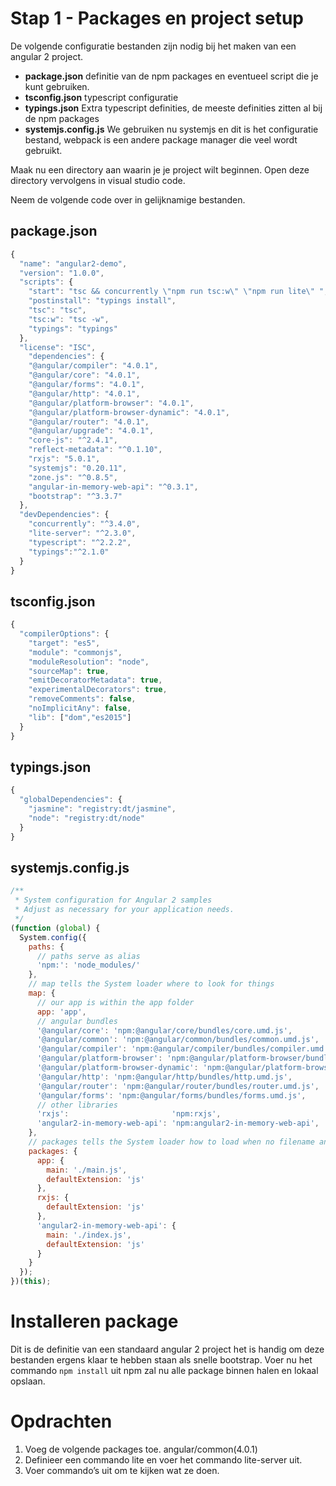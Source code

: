 # Stap 1 - Packages en project setup
De volgende configuratie bestanden zijn nodig bij het maken van een angular 2 project.

- **package.json** definitie van de npm packages en eventueel script die je kunt gebruiken.
- **tsconfig.json** typescript configuratie
- **typings.json** Extra typescript definities, de meeste definities zitten al bij de npm packages
- **systemjs.config.js** We gebruiken nu systemjs en dit is het configuratie bestand, webpack is een andere package manager die veel wordt gebruikt.

Maak nu een directory aan waarin je je project wilt beginnen. Open deze directory vervolgens in visual studio code.

Neem de volgende code over in gelijknamige bestanden.

## package.json

```javascript
{
  "name": "angular2-demo",
  "version": "1.0.0",
  "scripts": {
    "start": "tsc && concurrently \"npm run tsc:w\" \"npm run lite\" ",
    "postinstall": "typings install",
    "tsc": "tsc",
    "tsc:w": "tsc -w",
    "typings": "typings"
  },
  "license": "ISC",
    "dependencies": {
    "@angular/compiler": "4.0.1",
    "@angular/core": "4.0.1",
    "@angular/forms": "4.0.1",
    "@angular/http": "4.0.1",
    "@angular/platform-browser": "4.0.1",
    "@angular/platform-browser-dynamic": "4.0.1",
    "@angular/router": "4.0.1",
    "@angular/upgrade": "4.0.1",
    "core-js": "^2.4.1",
    "reflect-metadata": "^0.1.10",
    "rxjs": "5.0.1",
    "systemjs": "0.20.11",
    "zone.js": "^0.8.5",
    "angular-in-memory-web-api": "^0.3.1",
    "bootstrap": "^3.3.7"
  },
  "devDependencies": {
    "concurrently": "^3.4.0",
    "lite-server": "^2.3.0",
    "typescript": "^2.2.2",
    "typings":"^2.1.0"
  }
}
```

## tsconfig.json

```javascript
{
  "compilerOptions": {
    "target": "es5",
    "module": "commonjs",
    "moduleResolution": "node",
    "sourceMap": true,
    "emitDecoratorMetadata": true,
    "experimentalDecorators": true,
    "removeComments": false,
    "noImplicitAny": false,
    "lib": ["dom","es2015"]
  }
}
```

## typings.json

```javascript
{
  "globalDependencies": {
    "jasmine": "registry:dt/jasmine",
    "node": "registry:dt/node"
  }
}
```

## systemjs.config.js

```javascript
/**
 * System configuration for Angular 2 samples
 * Adjust as necessary for your application needs.
 */
(function (global) {
  System.config({
    paths: {
      // paths serve as alias
      'npm:': 'node_modules/'
    },
    // map tells the System loader where to look for things
    map: {
      // our app is within the app folder
      app: 'app',
      // angular bundles
      '@angular/core': 'npm:@angular/core/bundles/core.umd.js',
      '@angular/common': 'npm:@angular/common/bundles/common.umd.js',
      '@angular/compiler': 'npm:@angular/compiler/bundles/compiler.umd.js',
      '@angular/platform-browser': 'npm:@angular/platform-browser/bundles/platform-browser.umd.js',
      '@angular/platform-browser-dynamic': 'npm:@angular/platform-browser-dynamic/bundles/platform-browser-dynamic.umd.js',
      '@angular/http': 'npm:@angular/http/bundles/http.umd.js',
      '@angular/router': 'npm:@angular/router/bundles/router.umd.js',
      '@angular/forms': 'npm:@angular/forms/bundles/forms.umd.js',
      // other libraries
      'rxjs':                       'npm:rxjs',
      'angular2-in-memory-web-api': 'npm:angular2-in-memory-web-api',
    },
    // packages tells the System loader how to load when no filename and/or no extension
    packages: {
      app: {
        main: './main.js',
        defaultExtension: 'js'
      },
      rxjs: {
        defaultExtension: 'js'
      },
      'angular2-in-memory-web-api': {
        main: './index.js',
        defaultExtension: 'js'
      }
    }
  });
})(this);
```

# Installeren package
Dit is de definitie van een standaard angular 2 project het is handig om deze bestanden ergens klaar te hebben staan als snelle bootstrap.
Voer nu het commando `npm install` uit npm zal nu alle package binnen halen en lokaal opslaan.

# Opdrachten
1. Voeg de volgende packages toe. angular/common(4.0.1)
2. Definieer een commando lite en voer het commando lite-server uit.
3. Voer commando’s uit om te kijken wat ze doen.
